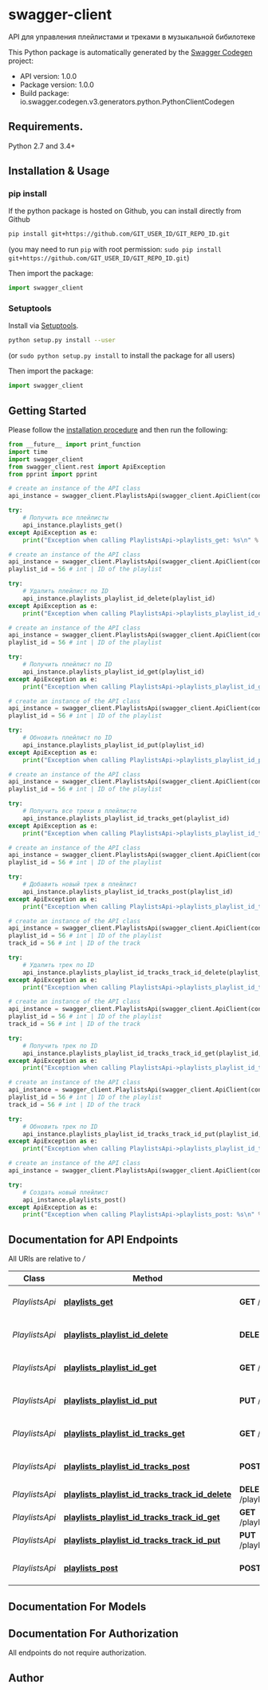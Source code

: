 # swagger-client
API для управления плейлистами и треками в музыкальной бибилотеке

This Python package is automatically generated by the [Swagger Codegen](https://github.com/swagger-api/swagger-codegen) project:

- API version: 1.0.0
- Package version: 1.0.0
- Build package: io.swagger.codegen.v3.generators.python.PythonClientCodegen

## Requirements.

Python 2.7 and 3.4+

## Installation & Usage
### pip install

If the python package is hosted on Github, you can install directly from Github

```sh
pip install git+https://github.com/GIT_USER_ID/GIT_REPO_ID.git
```
(you may need to run `pip` with root permission: `sudo pip install git+https://github.com/GIT_USER_ID/GIT_REPO_ID.git`)

Then import the package:
```python
import swagger_client 
```

### Setuptools

Install via [Setuptools](http://pypi.python.org/pypi/setuptools).

```sh
python setup.py install --user
```
(or `sudo python setup.py install` to install the package for all users)

Then import the package:
```python
import swagger_client
```

## Getting Started

Please follow the [installation procedure](#installation--usage) and then run the following:

```python
from __future__ import print_function
import time
import swagger_client
from swagger_client.rest import ApiException
from pprint import pprint

# create an instance of the API class
api_instance = swagger_client.PlaylistsApi(swagger_client.ApiClient(configuration))

try:
    # Получить все плейлисты
    api_instance.playlists_get()
except ApiException as e:
    print("Exception when calling PlaylistsApi->playlists_get: %s\n" % e)

# create an instance of the API class
api_instance = swagger_client.PlaylistsApi(swagger_client.ApiClient(configuration))
playlist_id = 56 # int | ID of the playlist

try:
    # Удалить плейлист по ID
    api_instance.playlists_playlist_id_delete(playlist_id)
except ApiException as e:
    print("Exception when calling PlaylistsApi->playlists_playlist_id_delete: %s\n" % e)

# create an instance of the API class
api_instance = swagger_client.PlaylistsApi(swagger_client.ApiClient(configuration))
playlist_id = 56 # int | ID of the playlist

try:
    # Получить плейлист по ID
    api_instance.playlists_playlist_id_get(playlist_id)
except ApiException as e:
    print("Exception when calling PlaylistsApi->playlists_playlist_id_get: %s\n" % e)

# create an instance of the API class
api_instance = swagger_client.PlaylistsApi(swagger_client.ApiClient(configuration))
playlist_id = 56 # int | ID of the playlist

try:
    # Обновить плейлист по ID
    api_instance.playlists_playlist_id_put(playlist_id)
except ApiException as e:
    print("Exception when calling PlaylistsApi->playlists_playlist_id_put: %s\n" % e)

# create an instance of the API class
api_instance = swagger_client.PlaylistsApi(swagger_client.ApiClient(configuration))
playlist_id = 56 # int | ID of the playlist

try:
    # Получить все треки в плейлисте
    api_instance.playlists_playlist_id_tracks_get(playlist_id)
except ApiException as e:
    print("Exception when calling PlaylistsApi->playlists_playlist_id_tracks_get: %s\n" % e)

# create an instance of the API class
api_instance = swagger_client.PlaylistsApi(swagger_client.ApiClient(configuration))
playlist_id = 56 # int | ID of the playlist

try:
    # Добавить новый трек в плейлист
    api_instance.playlists_playlist_id_tracks_post(playlist_id)
except ApiException as e:
    print("Exception when calling PlaylistsApi->playlists_playlist_id_tracks_post: %s\n" % e)

# create an instance of the API class
api_instance = swagger_client.PlaylistsApi(swagger_client.ApiClient(configuration))
playlist_id = 56 # int | ID of the playlist
track_id = 56 # int | ID of the track

try:
    # Удалить трек по ID
    api_instance.playlists_playlist_id_tracks_track_id_delete(playlist_id, track_id)
except ApiException as e:
    print("Exception when calling PlaylistsApi->playlists_playlist_id_tracks_track_id_delete: %s\n" % e)

# create an instance of the API class
api_instance = swagger_client.PlaylistsApi(swagger_client.ApiClient(configuration))
playlist_id = 56 # int | ID of the playlist
track_id = 56 # int | ID of the track

try:
    # Получить трек по ID
    api_instance.playlists_playlist_id_tracks_track_id_get(playlist_id, track_id)
except ApiException as e:
    print("Exception when calling PlaylistsApi->playlists_playlist_id_tracks_track_id_get: %s\n" % e)

# create an instance of the API class
api_instance = swagger_client.PlaylistsApi(swagger_client.ApiClient(configuration))
playlist_id = 56 # int | ID of the playlist
track_id = 56 # int | ID of the track

try:
    # Обновить трек по ID
    api_instance.playlists_playlist_id_tracks_track_id_put(playlist_id, track_id)
except ApiException as e:
    print("Exception when calling PlaylistsApi->playlists_playlist_id_tracks_track_id_put: %s\n" % e)

# create an instance of the API class
api_instance = swagger_client.PlaylistsApi(swagger_client.ApiClient(configuration))

try:
    # Создать новый плейлист
    api_instance.playlists_post()
except ApiException as e:
    print("Exception when calling PlaylistsApi->playlists_post: %s\n" % e)
```

## Documentation for API Endpoints

All URIs are relative to */*

Class | Method | HTTP request | Description
------------ | ------------- | ------------- | -------------
*PlaylistsApi* | [**playlists_get**](docs/PlaylistsApi.md#playlists_get) | **GET** /playlists | Получить все плейлисты
*PlaylistsApi* | [**playlists_playlist_id_delete**](docs/PlaylistsApi.md#playlists_playlist_id_delete) | **DELETE** /playlists/{playlistId} | Удалить плейлист по ID
*PlaylistsApi* | [**playlists_playlist_id_get**](docs/PlaylistsApi.md#playlists_playlist_id_get) | **GET** /playlists/{playlistId} | Получить плейлист по ID
*PlaylistsApi* | [**playlists_playlist_id_put**](docs/PlaylistsApi.md#playlists_playlist_id_put) | **PUT** /playlists/{playlistId} | Обновить плейлист по ID
*PlaylistsApi* | [**playlists_playlist_id_tracks_get**](docs/PlaylistsApi.md#playlists_playlist_id_tracks_get) | **GET** /playlists/{playlistId}/tracks | Получить все треки в плейлисте
*PlaylistsApi* | [**playlists_playlist_id_tracks_post**](docs/PlaylistsApi.md#playlists_playlist_id_tracks_post) | **POST** /playlists/{playlistId}/tracks | Добавить новый трек в плейлист
*PlaylistsApi* | [**playlists_playlist_id_tracks_track_id_delete**](docs/PlaylistsApi.md#playlists_playlist_id_tracks_track_id_delete) | **DELETE** /playlists/{playlistId}/tracks/{trackId} | Удалить трек по ID
*PlaylistsApi* | [**playlists_playlist_id_tracks_track_id_get**](docs/PlaylistsApi.md#playlists_playlist_id_tracks_track_id_get) | **GET** /playlists/{playlistId}/tracks/{trackId} | Получить трек по ID
*PlaylistsApi* | [**playlists_playlist_id_tracks_track_id_put**](docs/PlaylistsApi.md#playlists_playlist_id_tracks_track_id_put) | **PUT** /playlists/{playlistId}/tracks/{trackId} | Обновить трек по ID
*PlaylistsApi* | [**playlists_post**](docs/PlaylistsApi.md#playlists_post) | **POST** /playlists | Создать новый плейлист

## Documentation For Models


## Documentation For Authorization

 All endpoints do not require authorization.


## Author


